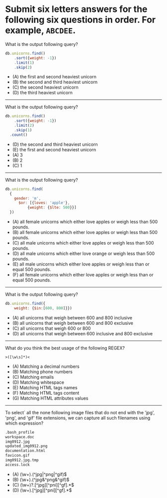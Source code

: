 # Submit six letters answers for the following six questions in order. For example, `ABCDEE`. 

 
What is the output following query?

```js
db.unicorns.find()
	.sort({weight: -1})
	.limit(1)
	.skip(2)
```
- (A) the first and second heaviest unicorn
- (B) the second and third heaviest unicorn
- (C) the second heaviest unicorn
- (D) the third heaviest unicorn



---
What is the output following query?

```js
db.unicorns.find()
	.sort({weight: -1})
	.limit(2)
	.skip(1)
  .count()
```
- (D) the second and third heaviest unicorn
- (E) the first and second heaviest unicorn
- (A) 3
- (B) 2
- (C) 1  




---
What is the output following query?

```js
db.unicorns.find(
  {
    gender: 'm',
	  $or: [{loves: 'apple'},
		  {weight: {$lte: 500}}]
  })
```
- (A) all female unicorns which either love apples or weigh less than 500 pounds.
- (B) all female unicorns which either love apples or weigh less than 500 pounds.
- (C) all male unicorns which either love apples or weigh less than 500 pounds.
- (D) all male unicorns which either love orange or weigh less than 500 pounds.
- (E) all male unicorns which either love apples or weigh less than or equal 500 pounds.
- (F) all female unicorns which either love apples or weigh less than or equal 500 pounds.




---
What is the output following query?

```js
db.unicorns.find({
	weight: {$in:[600, 800]}})
```
- (A) all unicorns that weigh between 600 and 800 inclusive
- (B) all unicorns that weigh between 600 and 800 exclusive
- (C) all unicorns that weigh 600 or 800
- (D) all unicorns that weigh between 600 inclusive and 800 exclusive




---
What do you think the best usage of the following REGEX?

```regexp
>([\w\s]*)<
```
- (A) Matching a decimal numbers
- (B) Matching phone numbers
- (C) Matching emails
- (D) Matching whitespace
- (E) Matching HTML tags names
- (F) Matching HTML tags content
- (G) Matching HTML attributes values





---
To select` all the none following image files that do not end with the 'jpg', 'png', and 'gif' file extensions, we can capture all such filenames using which expression?
```bash
.bash_profile	
workspace.doc	
img0912.jpg	
updated_img0912.png
documentation.html
favicon.gif	
img0912.jpg.tmp
access.lock
```

- (A) (\w+)\.(^jpg|^png|^gif)$
- (B) (\w+)\.(^jpg&^png&^gif)$
- (C) (\w+)?\.[^jpg][^pni][^gf].*$
- (D) (\w+)\.[^jpg][^pni][^gf].*$